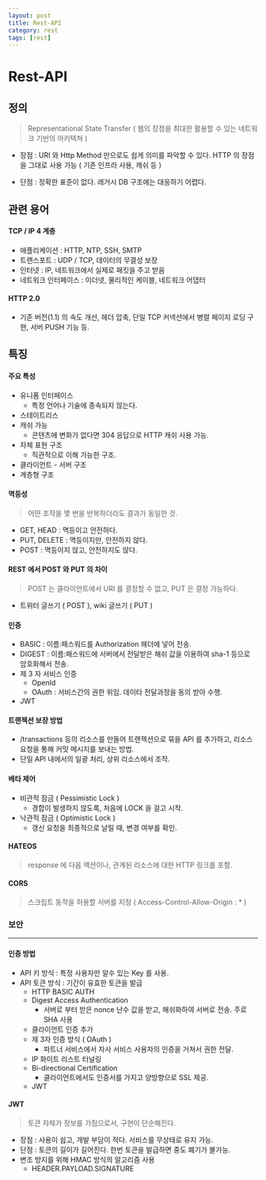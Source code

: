 ```yaml
---
layout: post
title: Rest-API
category: rest
tags: [rest]
---
```



# Rest-API

## 정의

> Representational State Transfer ( 웹의 장점을 최대한 활용할 수 있는 네트워크 기반의 아키텍쳐 )

- 장점 : URI 와 Http Method 만으로도 쉽게 의미를 파악할 수 있다. HTTP 의 장점을 그대로 사용 가능 ( 기존 인프라 사용, 캐쉬 등 )

- 단점 : 정확한 표준이 없다. 레거시 DB 구조에는 대응하기 어렵다.

## 관련 용어

#### TCP / IP 4 계층

- 애플리케이션 : HTTP, NTP, SSH, SMTP
- 트랜스포트 : UDP / TCP, 데이터의 무결성 보장
- 인터넷 : IP, 네트워크에서 실제로 패킷을 주고 받음
- 네트워크 인터페이스 : 이더넷, 물리적인 케이블, 네트워크 어댑터

#### HTTP 2.0

- 기존 버전(1.1) 의 속도 개선, 헤더 압축, 단일 TCP 커넥션에서 병렬 페이지 로딩 구현, 서버 PUSH 기능 등.

## 특징

#### 주요 특성

- 유니폼 인터페이스
	- 특정 언어나 기술에 종속되지 않는다.
- 스테이트리스
- 캐쉬 가능
	- 콘텐츠에 변화가 없다면 304 응답으로 HTTP 캐쉬 사용 가능.
- 자체 표현 구조
	- 직관적으로 이해 가능한 구조.
- 클라이언트 - 서버 구조
- 계층형 구조

#### 멱등성

> 어떤 조작을 몇 번을 반복하더라도 결과가 동일한 것.

- GET, HEAD : 멱등이고 안전하다.
- PUT, DELETE : 멱등이지만, 안전하지 않다.
- POST : 멱등이지 않고, 안전하지도 않다.

#### REST 에서 POST 와 PUT 의 차이

> POST 는 클라이언트에서 URI 를 결정할 수 없고, PUT 은 결정 가능하다.

- 트위터 글쓰기 ( POST ), wiki 글쓰기 ( PUT ) 

#### 인증

- BASIC : 이름:패스워드를 Authorization 헤더에 넣어 전송.
- DIGEST : 이름:패스워드에 서버에서 전달받은 해쉬 값을 이용하여 sha-1 등으로 암호화해서 전송.
- 제 3 자 서비스 인증
	 - OpenId
	 - OAuth : 서비스간의 권한 위임. 데이타 전달과정을 동의 받아 수행.
- JWT

#### 트랜젝션 보장 방법

- /transactions  등의 리소스를 만들어 트랜젝션으로 묶을 API 를 추가하고, 리소스 요청을 통해 커밋 메시지를 보내는 방법.
- 단일 API 내에서의 일괄 처리, 상위 리소스에서 조작.

#### 베타 제어

- 비관적 잠금 ( Pessimistic Lock )
	 - 경합이 발생하지 않도록, 처음에 LOCK 을 걸고 시작.
- 낙관적 잠금 ( Optimistic Lock )
	 - 갱신 요청을 최종적으로 날릴 때, 변경 여부를 확인.

#### HATEOS

> response 에 다음 액션이나, 관계된 리소스에 대한 HTTP 링크를 포함.

#### CORS

> 스크립트 동작을 허용할 서버를 지정 ( Access-Control-Allow-Origin : * )

### 보안
---

#### 인증 방법

- API 키 방식 : 특정 사용자만 알수 있는 Key 를 사용.
- API 토큰 방식 : 기간이 유효한 토큰을 발급
	- HTTP BASIC AUTH
	- Digest Access Authentication
		- 서버로 부터 받은 nonce 난수 값을 받고, 해쉬화하여 서버로 전송. 주로 SHA 사용
	- 클라이언트 인증 추가
	- 제 3자 인증 방식 ( OAuth )
		- 파트너 서비스에서 자사 서비스 사용자의 인증을 거쳐서 권한 전달.
	- IP 화이트 리스트 터널링
	- Bi-directional Certification
		- 클라이언트에서도 인증서를 가지고 양방향으로 SSL 제공.
	- JWT


#### JWT

> 토큰 자체가 정보를 가짐으로서, 구현이 단순해진다.

- 장점 : 사용이 쉽고, 개발 부담이 적다. 서비스를 무상태로 유지 가능.
- 단점 : 토큰의 길이가 길어진다. 한번 토큰을 발급하면 중도 폐기가 불가능.
- 변조 방지를 위해 HMAC 방식의 알고리즘 사용
	- HEADER.PAYLOAD.SIGNATURE





